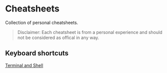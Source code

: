 # Cheatsheets
Collection of personal cheatsheets.

>Disclaimer: Each cheatsheet is from a personal experience and should not be considered as offical in any way.

## Keyboard shortcuts

[Terminal and Shell](./cmd-shortcuts.md)
